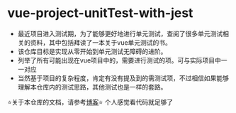 # vue-project-unitTest-with-jest

+ 最近项目进入测试期，为了能够更好地进行单元测试，查阅了很多单元测试相关的资料，其中包括拜读了一本关于vue单元测试的书。
+ 该仓库目标是实现从零开始到单元测试无障碍的进阶。
+ 列举了所有可能出现在vue项目中的，需要进行测试的项。可与实际项目中一一对应
+ 当然基于项目的复杂程度，肯定有没有提及到的需测试项，不过相信如果能够理解本仓库内的测试思路，其他测试也是一样的套路。

⭐关于本仓库的文档，请参考[博客](https://holylovelqq.github.io/vue/VueUnitTest.html#vue-unittest)⭐ 个人感觉看代码就足够了

